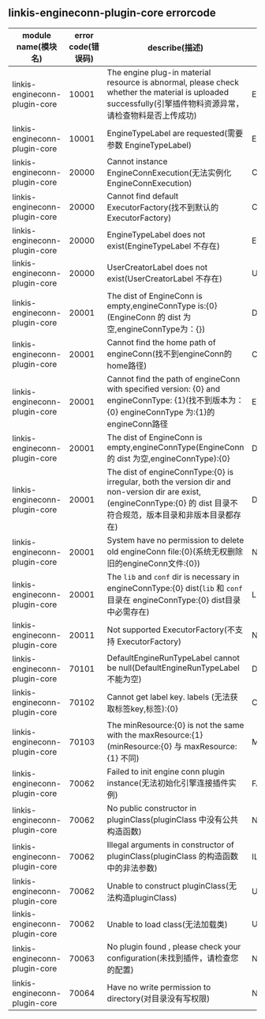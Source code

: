 ## linkis-engineconn-plugin-core  errorcode

| module name(模块名) | error code(错误码)  | describe(描述) |enumeration name(枚举)| Exception Class(类名)|
| -------- | -------- | ----- |-----|-----|
|linkis-engineconn-plugin-core |10001|The engine plug-in material resource is abnormal, please check whether the material is uploaded successfully(引擎插件物料资源异常，请检查物料是否上传成功)|EngineconnCoreErrorCodeSummary|
|linkis-engineconn-plugin-core |10001|EngineTypeLabel are requested(需要参数 EngineTypeLabel)|ETL_REQUESTED|EngineconnCoreErrorCodeSummary|
|linkis-engineconn-plugin-core |20000|Cannot instance EngineConnExecution(无法实例化 EngineConnExecution)|CANNOT_INSTANCE_ECE|EngineconnCoreErrorCodeSummary|
|linkis-engineconn-plugin-core |20000|Cannot find default ExecutorFactory(找不到默认的 ExecutorFactory)|CANNOT_DEFAULT_EF|EngineconnCoreErrorCodeSummary|
|linkis-engineconn-plugin-core |20000|EngineTypeLabel does not exist(EngineTypeLabel 不存在)|ETL_NOT_EXISTS|EngineconnCoreErrorCodeSummary|
|linkis-engineconn-plugin-core |20000|UserCreatorLabel does not exist(UserCreatorLabel 不存在)|UCL_NOT_EXISTS|EngineconnCoreErrorCodeSummary|
|linkis-engineconn-plugin-core |20001|The dist of EngineConn is empty,engineConnType is:{0}(EngineConn 的 dist 为空,engineConnType为：{})|DIST_IS_EMPTY|EngineconnCoreErrorCodeSummary|
|linkis-engineconn-plugin-core |20001|Cannot find the home path of engineConn(找不到engineConn的home路径)|CANNOT_HOME_PATH_EC|EngineconnCoreErrorCodeSummary|
|linkis-engineconn-plugin-core |20001|Cannot find the path of engineConn with specified version: {0} and engineConnType: {1}(找不到版本为：{0} engineConnType 为:{1}的engineConn路径|ENGIN_VERSION_NOT_FOUND|EngineconnCoreErrorCodeSummary|
|linkis-engineconn-plugin-core |20001|The dist of EngineConn is empty,engineConnType(EngineConn 的 dist 为空,engineConnType):{0}|DIST_IS_EMPTY|EngineconnCoreErrorCodeSummary|
|linkis-engineconn-plugin-core |20001|The dist of engineConnType:{0} is irregular, both the version dir and non-version dir are exist,(engineConnType:{0} 的 dist 目录不符合规范，版本目录和非版本目录都存在)|DIST_IRREGULAR_EXIST|EngineconnCoreErrorCodeSummary|
|linkis-engineconn-plugin-core |20001|System have no permission to delete old engineConn file:{0}(系统无权删除旧的engineConn文件:{0})|NO_PERMISSION_FILE|EngineconnCoreErrorCodeSummary|
|linkis-engineconn-plugin-core |20001|The `lib` and `conf` dir is necessary in engineConnType:{0} dist(`lib` 和 `conf` 目录在 engineConnType:{0} dist目录中必需存在)|LIB_CONF_DIR_NECESSARY|EngineconnCoreErrorCodeSummary|
|linkis-engineconn-plugin-core |20011| Not supported ExecutorFactory(不支持 ExecutorFactory)|NOT_SUPPORTED_EF|EngineconnCoreErrorCodeSummary|
|linkis-engineconn-plugin-core |70101| DefaultEngineRunTypeLabel cannot be null(DefaultEngineRunTypeLabel 不能为空)|DERTL_CANNOT_NULL|EngineconnCoreErrorCodeSummary|
|linkis-engineconn-plugin-core |70102|Cannot get label key. labels (无法获取标签key,标签):{0}|CANNOT_GET_LABEL_KEY|EngineconnCoreErrorCodeSummary|
|linkis-engineconn-plugin-core |70103|The minResource:{0} is not the same with the maxResource:{1}(minResource:{0} 与 maxResource:{1} 不同)|MINRESOURCE_MAXRESOURCE_NO_SAME|EngineconnCoreErrorCodeSummary|
|linkis-engineconn-plugin-core |70062|Failed to init engine conn plugin instance(无法初始化引擎连接插件实例)|FAILED_ENGINE_INSTANCE|EngineconnCoreErrorCodeSummary|
|linkis-engineconn-plugin-core |70062|No public constructor in pluginClass(pluginClass 中没有公共构造函数)|NO_PUBLIC_CONSTRUCTOR|EngineconnCoreErrorCodeSummary|
|linkis-engineconn-plugin-core |70062|Illegal arguments in constructor of pluginClass(pluginClass 的构造函数中的非法参数)|ILLEGAL_ARGUMENTS|EngineconnCoreErrorCodeSummary|
|linkis-engineconn-plugin-core |70062|Unable to construct pluginClass(无法构造pluginClass)|UNABLE_PLUGINCLASS|EngineconnCoreErrorCodeSummary|
|linkis-engineconn-plugin-core |70062|Unable to load class(无法加载类)|UNABLE_CLASS|EngineconnCoreErrorCodeSummary|
|linkis-engineconn-plugin-core |70063|No plugin found , please check your configuration(未找到插件，请检查您的配置)|NO_PLUGIN_FOUND|EngineconnCoreErrorCodeSummary|
|linkis-engineconn-plugin-core |70064|Have no write permission to directory(对目录没有写权限)|NO_WRITE_PERMISSION|EngineconnCoreErrorCodeSummary|


